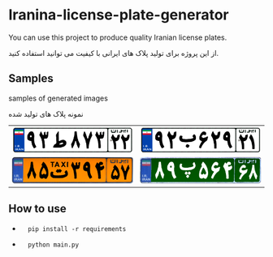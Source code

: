 # Iranina-license-plate-generator

You can use this project to produce quality Iranian license plates.

از این پروژه برای تولید پلاک های ایرانی با کیفیت می توانید استفاده کنید.

## Samples


samples of generated images

نمونه پلاک های تولید شده

<html>
<body>
    <table>
        <tr>
            <td><img src="./files/1.png" width="100%" height="100%"></td>
            <td><img src="./files/2.png" width="100%" height="100%"> </td>
        </tr>
        <tr>
            <td><img src="./files/3.png" width="100%" height="100%"></td>
            <td><img src="./files/4.png" width="100%" height="100%"></td>
        </tr>
    </table>
</body>
</html>

## How to use

- ```
    pip install -r requirements
    ```
- ```
    python main.py 
    ```